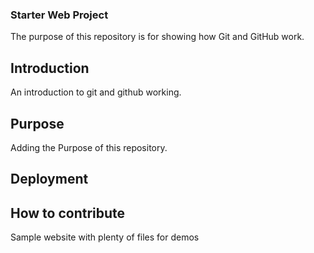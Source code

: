 ### Starter Web Project

The purpose of this repository is for showing how Git and GitHub work.

## Introduction

An introduction to git and github working.

## Purpose
Adding the Purpose of this repository.

## Deployment

## How to contribute

Sample website with plenty of files for demos